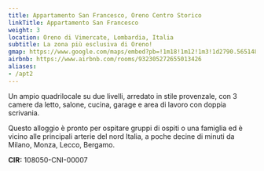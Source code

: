 ```yaml
---
title: Appartamento San Francesco, Oreno Centro Storico
linkTitle: Appartamento San Francesco
weight: 3
location: Oreno di Vimercate, Lombardia, Italia
subtitle: La zona più esclusiva di Oreno!
gmap: https://www.google.com/maps/embed?pb=!1m18!1m12!1m3!1d2790.565148716375!2d9.351513396789546!3d45.619382000000016!2m3!1f0!2f0!3f0!3m2!1i1024!2i768!4f13.1!3m3!1m2!1s0x4786b16bb5ea2b05%3A0xf829e548d0ba4a8a!2sCasaway%20-%20Appartamento%20San%20Francesco%20-%20Centro%20Storico%20Oreno%2C%20Vimercate!5e0!3m2!1sen!2sus!4v1690989315124!5m2!1sen!2sus
airbnb: https://www.airbnb.com/rooms/932305272655013426
aliases:
- /apt2
---
```

Un ampio quadrilocale su due livelli, arredato in stile provenzale, con 3 camere
da letto, salone, cucina, garage e area di lavoro con doppia scrivania.

Questo alloggio è pronto per ospitare gruppi di ospiti o una famiglia ed è
vicino alle principali arterie del nord Italia, a poche decine di minuti da
Milano, Monza, Lecco, Bergamo.

**CIR:** 108050-CNI-00007
